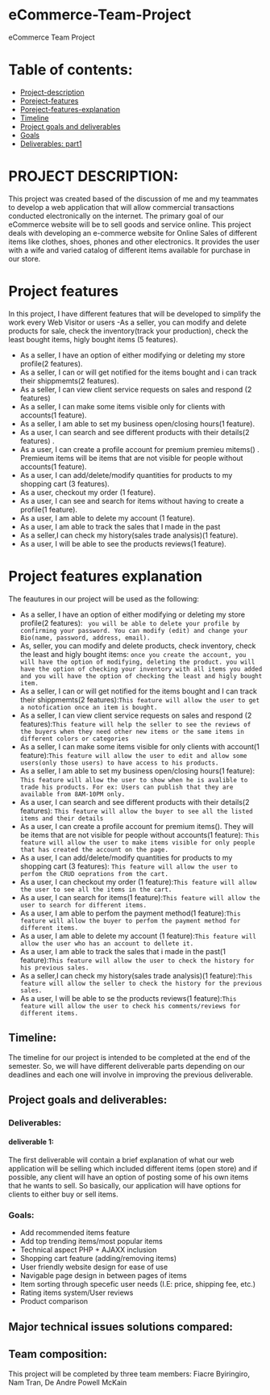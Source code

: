 # eCommerce-Team-Project
eCommerce Team Project


# Table of contents:
- [Project-description](#PROJECT-DESCRIPTION)
- [Poreject-features](#Poreject-features)
- [Poreject-features-explanation](#Poreject-features-explanation)
- [Timeline](#Timeline)
- [Project goals and deliverables](#Project-goals-and-deliverables)
- [Goals](#Goals)
- [Deliverables: part1](#deliverables)
# PROJECT DESCRIPTION:
This project was created based of the discussion of me and my teammates to develop a web application that will allow commercial transactions conducted electronically on the internet. The primary goal of our eCommerce website will be to sell goods and service online. This project deals with developing an e-commerce website for Online Sales of different items like clothes, shoes, phones and other electronics. It provides the user with a wife and varied catalog of different items available for purchase in our store.

# Project features
In this project, I have different features that will be developed to simplify the work every Web Visitor or users
 -As a seller, you can modify and delete products for sale, check the inventory(track your production), check the least bought items, higly bought items (5 features).
 - As a seller, I have an option of either modifying or deleting my store profile(2 features). 
 - As a seller, I can or will get notified for the items bought and i can track their shippmemts(2 features).
 - As a seller, I can view client service requests on sales and respond (2 features)
 - As a seller, I can make some items visible only for clients with accounts(1 feature).
 - As a seller, I am able to set my business open/closing hours(1 feature).
 - As a user, I can search and see different products with their details(2 features)  .
 - As a user, I can create a profile account for premium premieu mitems() . Premieum items will be items that are not visible for people without accounts(1 feature).
 - As a user, I can add/delete/modify quantities for products to my shopping cart (3 features).
 - As a user, checkout my order (1 feature).
 - As a user, I can see and search for items without having to create a profile(1 feature).
 - As a user, I am able to delete my account (1 feature).
 - As a user, I am able to track the sales that I made in the past
 - As a seller,I can check my history(sales trade analysis)(1 feature).
 - As a user, I will be able to see the products reviews(1 feature).
 
 # Project features explanation
The feautures in our project will be used as the following: 
 
 - As a seller, I have an option of either modifying or deleting my store profile(2 features): ` you will be able to delete your profile by confirming your password. You can modify (edit) and change your Bio(name, password, address, email).`
 - As, seller, you can modify and delete products, check inventory, check the least and higly bought items: `once you create the account, you will have the option of modifying, deleting the product. you will have the option of checking your inventory with all items you added and you will have the option of checking the least and higly bought item.`
 - As a seller, I can or will get notified for the items bought and I can track their shippmemts(2 features):`This feature will allow the user to get a notofication once an item is bought.`
 - As a seller, I can view client service requests on sales and respond (2 features):`This feature will help the seller to see the reviews of the buyers when they need other new items or the same items in different colors or categories`
 - As a seller, I can make some items visible for only clients with account(1 feature):`This feature will allow the user to edit and allow some users(only those users) to have access to his products.`
 - As a seller, I am able to set my business open/closing hours(1 feature): `This feature will allow the user to show when he is avalible to trade his products. For ex: Users can publish that they are available from 8AM-10PM only.`
 - As a user, I can search and see different products with their details(2 features): `This feature will allow the buyer to see all the listed items and their details`
 - As a user, I can create a profile account for premium items(). They will be items that are not visible for people without accounts(1 feature): `This feature will allow the user to make items visible for only people that has created the account on the page.`
 - As a user, I can add/delete/modify quantities for products to my shopping cart (3 features): `This feature will allow the user to perfom the CRUD oeprations from the cart.`
 - As a user, I can checkout my order (1 feature):`This feature will allow the user to see all the items in the cart.`
 - As a user, I can search for items(1 feature):`This feature will allow the user to search for different items.`
 - As a user, I am able to perfom the payment method(1 feature):`This feature will allow the buyer to perfom the payment method for different items.`
 - As a user, I am able to delete my account (1 feature):`This feature will allow the user who has an account to dellete it.`
 - As a user, I am able to track the sales that i made in the past(1 feature):`This feature will allow the user to check the history for his previous sales.`
 - As a seller,I can check my history(sales trade analysis)(1 feature):`This feature will allow the seller to check the history for the previous sales.`
 - As a user, I will be able to se the products reviews(1 feature):`This feature will allow the user to check his comments/reviews for different items.`

## Timeline: 

The timeline for our project is intended to be completed at the end of the semester. So, we will have different deliverable parts depending on our deadlines and each one will involve in improving the previous deliverable.

## Project goals and deliverables:
### Deliverables:
#### deliverable 1:
The first deliverable will contain a brief explanation of what our web application will be selling which included different items (open store) and if possible, any client will have an option of posting some of his own items that he wants to sell. So basically, our application will have options for clients to either buy or sell items. 

### Goals: 
- Add recommended items feature 
- Add top trending items/most popular items
- Technical aspect PHP + AJAXX inclusion
- Shopping cart feature (adding/removing items)
- User friendly website design for ease of use
- Navigable page design in between pages of items
- Item sorting through specefic user needs (I.E: price, shipping fee, etc.)
- Rating items system/User reviews
- Product comparison
## Major technical issues solutions compared:
 

## Team composition: 

This project will be completed by three team members: Fiacre Byiringiro, Nam Tran, De Andre Powell McKain
